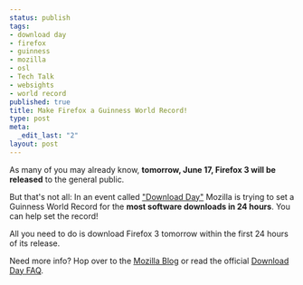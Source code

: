 ```yaml
--- 
status: publish
tags: 
- download day
- firefox
- guinness
- mozilla
- osl
- Tech Talk
- websights
- world record
published: true
title: Make Firefox a Guinness World Record!
type: post
meta: 
  _edit_last: "2"
layout: post
---
```

As many of you may already know, <strong>tomorrow, June 17, Firefox 3 will be released</strong> to the general public.

But that's not all: In an event called <a href="http://www.spreadfirefox.com/en-US/worldrecord">"Download Day"</a> Mozilla is trying to set a Guinness World Record for the <strong>most software downloads in 24 hours</strong>. You can help set the record!

All you need to do is download Firefox 3 tomorrow within the first 24 hours of its release.

Need more info? Hop over to the <a href="http://blog.mozilla.com/blog/2008/06/14/the-countdown-to-download-day/">Mozilla Blog</a> or read the official <a href="http://www.spreadfirefox.com/en-US/worldrecord/faq">Download Day FAQ</a>.
